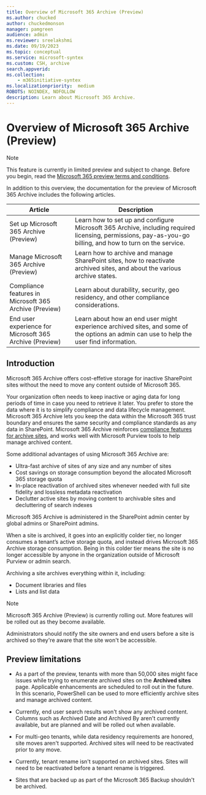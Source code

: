 ```yaml
---
title: Overview of Microsoft 365 Archive (Preview)
ms.author: chucked
author: chuckedmonson
manager: pamgreen
audience: admin
ms.reviewer: sreelakshmi
ms.date: 09/19/2023
ms.topic: conceptual
ms.service: microsoft-syntex
ms.custom: CSH, archive
search.appverid:
ms.collection:
    - m365initiative-syntex
ms.localizationpriority:  medium
ROBOTS: NOINDEX, NOFOLLOW
description: Learn about Microsoft 365 Archive.
---
```


# Overview of Microsoft 365 Archive (Preview)

> [!NOTE]
> This feature is currently in limited preview and subject to change. Before you begin, read the [Microsoft 365 preview terms and conditions](archive-preview-terms.md).

In addition to this overview, the documentation for the preview of Microsoft 365 Archive includes the following articles.

|Article  |Description  |
|---------|---------|
|Set up Microsoft 365 Archive (Preview)   | Learn how to set up and configure Microsoft 365 Archive, including required licensing, permissions, pay-as-you-go billing, and how to turn on the service.        |
|Manage Microsoft 365 Archive (Preview)   | Learn how to archive and manage SharePoint sites, how to reactivate archived sites, and about the various archive states.        |
|Compliance features in Microsoft 365 Archive (Preview)    | Learn about durability, security, geo residency, and other compliance considerations.         |
|End user experience for Microsoft 365 Archive (Preview)    | Learn about how an end user might experience archived sites, and some of the options an admin can use to help the user find information.         |

## Introduction

Microsoft 365 Archive offers cost-effetive storage for inactive SharePoint sites without the need to move any content outside of Microsoft 365.

Your organization often needs to keep inactive or aging data for long periods of time in case you need to retrieve it later. You prefer to store the data where it is to simplify compliance and data lifecycle management. Microsoft 365 Archive lets you keep the data within the Microsoft 365 trust boundary and ensures the same security and compliance standards as any data in SharePoint. Microsoft 365 Archive reinforces [compliance features for archive sites](archive-compliance.md), and works well with Microsoft Purview tools to help manage archived content.

Some additional advantages of using Microsoft 365 Archive are:

- Ultra-fast archive of sites of any size and any number of sites
- Cost savings on storage consumption beyond the allocated Microsoft 365 storage quota
- In-place reactivation of archived sites whenever needed with full site fidelity and lossless metadata reactivation
- Declutter active sites by moving content to archivable sites and decluttering of search indexes

Microsoft 365 Archive is administered in the SharePoint admin center by global admins or SharePoint admins.

When a site is archived, it goes into an explicitly colder tier, no longer consumes a tenant’s active storage quota, and instead drives Microsoft 365 Archive storage consumption. Being in this colder tier means the site is no longer accessible by anyone in the organization outside of Microsoft Purview or admin search.

Archiving a site archives everything within it, including:

- Document libraries and files
- Lists and list data

> [!NOTE]
> Microsoft 365 Archive (Preview) is currently rolling out. More features will be rolled out as they become available.

Administrators should notify the site owners and end users before a site is archived so they're aware that the site won't be accessible.

## Preview limitations

- As a part of the preview, tenants with more than 50,000 sites might face issues while trying to enumerate archived sites on the **Archived sites** page. Applicable enhancements are scheduled to roll out in the future. In this scenario, PowerShell can be used to more efficiently archive sites and manage archived content.

- Currently, end user search results won't show any archived content. Columns such as Archived Date and Archived By aren't currently available, but are planned and will be rolled out when available.

- For multi-geo tenants, while data residency requirements are honored, site moves aren't supported. Archived sites will need to be reactivated prior to any move.

- Currently, tenant rename isn't supported on archived sites. Sites will need to be reactivated before a tenant rename is triggered.

- Sites that are backed up as part of the Microsoft 365 Backup shouldn't be archived.  
